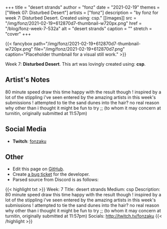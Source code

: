 +++
title =       "desert strands"
author =      "fonz"
date =        "2021-02-19"
themes =      ["Week 07: Disturbed Desert"]
artists =     ["fonz"]
description = "by fonz for week 7: Disturbed Desert. Created using: csp."
[[images]]
      src = "/img/fonz/2021-02-19+612870d7-thumbnail-w720px.png"
      href = "/blog/fonz-week-7-532a"
      alt = "desert strands"
      caption = ""
      stretch = "cover"
+++

{{< fancybox path="/img/fonz/2021-02-19+612870d7-thumbnail-w720px.png" file="/img/fonz/2021-02-19+612870d7.png" caption="Placeholder thumbnail for a visual still work." >}}


Week 7: **Disturbed Desert**. This art was lovingly created using: **csp**.

## Artist's Notes

80 minute speed draw this time  happy with the result though ! inspired by a lot of the stippling i've seen entered by the amazing artists in this week's submissions ! attempted to tie the sand dunes into the hair? no real reason why other than i thought it might be fun to try ;; (to whom it may concern at turnitin, originally submitted at 11:57pm)

## Social Media

- **Twitch**: <a href='https://twitch.tv/fonzaku' target='_blank'>fonzaku</a>

## Other

- Edit this page on [GitHub](https://github.com/teaminkling/web-refresh/edit/main/content/blog/fonz-week-7-532a.md).
- Create [a bug ticket](https://github.com/teaminkling/web-refresh/issues/new?assignees=&labels=bug&template=problem-report.md&title=) for the developer.
- Parsed source from Discord is as follows:

{{< highlight txt >}}
Week: 7
Title: desert strands
Medium: csp
Description: 80 minute speed draw this time  happy with the result though ! inspired by a lot of the stippling i've seen entered by the amazing artists in this week's submissions ! attempted to tie the sand dunes into the hair? no real reason why other than i thought it might be fun to try ;; (to whom it may concern at turnitin, originally submitted at 11:57pm)
Socials: http://twitch.tv/fonzaku
{{< /highlight >}}